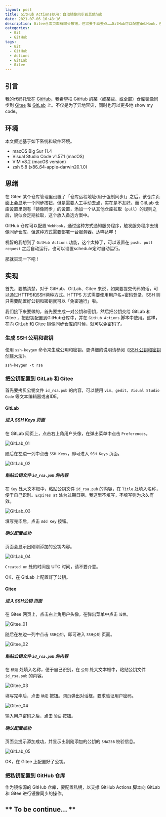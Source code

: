 ```yaml
---
layout: post
title: GitHub Actions妙用：自动镜像同步到其他hub
date: 2021-07-06 16:48:16
description: Gitee仓库页面有同步按钮，但需要手动去点……GitHub可以配置WebHook，但需要一台服务器……于是我想到了GitHub Actions……
categories: 
  - Git
  - GitHub
tags: 
  - Git
  - GitHub
  - Actions
  - GitLab
  - Gitee
---
```


## 引言

我的代码托管在 [GitHub](https://github.com)，我希望把 GitHub 的某（或某些、或全部）仓库镜像同步到 [Gitee](https://gitee.com) 和 [GitLab](https://gitlab.com) 上。不仅是为了异地容灾，同时也可以更多地 show my code。

## 环境

本文叙述基于如下系统和软件环境。

- macOS Big Sur 11.4
- Visual Studio Code v1.57.1 (macOS)
- VIM v8.2 (macOS version)
- zsh 5.8 (x86_64-apple-darwin20.1.0)

## 思绪

在 Gitee 某个仓库管理里设置了「仓库远程地址(用于强制同步)」之后，该仓库页面上会显示一个同步按钮，但是需要人工手动去点，实在是不友好。而 GitLab 仓库设置里则有「镜像同步」的设置，添加一个从其他仓库拉取（`pull`）的规则之后，貌似会定期拉取，这个放入备选方案中。

GitHub 仓库可以配置 `WebHook`，通过这种方式通知服务程序，触发服务程序去镜像同步仓库，但这种方式需要部署一台服务器。达咩达咩！

机智的我想到了 `GitHub Actions` 功能，这个太棒了，可以设置在 `push`、`pull request` 之后自动运行，也可以设置schedule定时自动运行。

那就实现一下吧！

## 实现

首先，要搞清楚，对于 GitHub、GitLab、Gitee 来说，如果要提交代码的话，可以通过HTTPS和SSH两种方式。HTTPS 方式需要使用用户名+密码登录，SSH 则只需要配置好公钥和密钥就可以「免密通行」啦。

我们接下来要做的，首先要生成一对公钥和密钥，然后把公钥交给 GitLab 和 Gitee ，把密钥配置到GitHub仓库中，并在 `GitHub Actions` 脚本中使用。这样，在向 GitLab 和 Gitee 镜像同步仓库的时候，就可以免密码了。

### 生成 SSH 公玥和密钥

使用 `ssh-keygen` 命令来生成公玥和密钥。更详细的说明请参阅《[SSH 公钥和密钥创建大法](https://aptx4869.tv/2021/07/06/ssh_key_generate)》。

``` shell
ssh-keygen -t rsa
```

### 把公钥配置到 GitLab 和 Gitee

首先要拷贝公钥文件 `id_rsa.pub` 的内容，可以使用 `vim`、`gedit`、`Visual Studio Code` 等文本编辑器或者IDE。

#### GitLab

##### 进入 SSH Keys 页面

在 GitLab 网页上，点击右上角用户头像，在弹出菜单中点击 `Preferences`。

![GitLab_01](https://aptx4869.tv/images/github_gitlab_gitee/20210706191453.png)

随后在左边一列中点击 `SSH Keys`，即可进入 `SSH Keys` 页面。

![GitLab_02](https://aptx4869.tv/images/github_gitlab_gitee/20210706192357.png)

##### 粘贴公钥文件 `id_rsa.pub` 的内容

在 `Key` 处大文本框中，粘贴公钥文件 `id_rsa.pub` 的内容，在 `Title` 处填入名称，便于自己识别。`Expires at` 处为过期日期，我这里不填写，不填写则为永久有效。

![GitLab_03](https://aptx4869.tv/images/github_gitlab_gitee/20210706192813.png)

填写完毕后，点击 `Add Key` 按钮。

##### 确认配置成功

页面会显示出刚刚添加的公钥内容。

![GitLab_04](https://aptx4869.tv/images/github_gitlab_gitee/20210706194146.png)

`Created on` 处的时间是 UTC 时间，请不要介意。

OK，在 GitLab 上配置好了公钥。

#### Gitee

##### 进入 SSH公钥 页面

在 Gitee 网页上，点击右上角用户头像，在弹出菜单中点击 `设置`。

![Gitee_01](https://aptx4869.tv/images/github_gitlab_gitee/20210706194423.png)

随后在左边一列中点击 `SSH公钥`，即可进入 `SSH公钥` 页面。

![Gitee_02](https://aptx4869.tv/images/github_gitlab_gitee/20210706194647.png)

##### 粘贴公钥文件 `id_rsa.pub` 的内容

在 `标题` 处填入名称，便于自己识别，在 `公钥` 处大文本框中，粘贴公钥文件 `id_rsa.pub` 的内容。

![Gitee_03](https://aptx4869.tv/images/github_gitlab_gitee/20210706194906.png)

填写完毕后，点击 `确定` 按钮。网页弹出对话框，要求验证用户密码。

![Gitee_04](https://aptx4869.tv/images/github_gitlab_gitee/20210706195002.png)

输入用户密码之后，点击 `验证` 按钮。

##### 确认配置成功

页面会提示添加成功，并显示出刚刚添加的公钥的 `SHA256` 校验信息。

![GitLab_05](https://aptx4869.tv/images/github_gitlab_gitee/20210706195150.png)

OK，在 Gitee 上配置好了公钥。

### 把私钥配置到 GitHub 仓库

作为镜像源的 GitHub 仓库，要配置私钥，以支撑 GitHub Actions 脚本向 GitLab 和 Gitee 进行镜像同步的操作。

## ** To be continue... **

